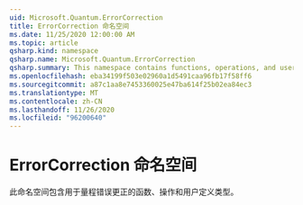 ```yaml
---
uid: Microsoft.Quantum.ErrorCorrection
title: ErrorCorrection 命名空间
ms.date: 11/25/2020 12:00:00 AM
ms.topic: article
qsharp.kind: namespace
qsharp.name: Microsoft.Quantum.ErrorCorrection
qsharp.summary: This namespace contains functions, operations, and user-defined types for quantum error correction.
ms.openlocfilehash: eba34199f503e02960a1d5491caa96fb17f58ff6
ms.sourcegitcommit: a87c1aa8e7453360025e47ba614f25b02ea84ec3
ms.translationtype: MT
ms.contentlocale: zh-CN
ms.lasthandoff: 11/26/2020
ms.locfileid: "96200640"
---
```

# <a name="microsoftquantumerrorcorrection-namespace"></a>ErrorCorrection 命名空间

此命名空间包含用于量程错误更正的函数、操作和用户定义类型。

